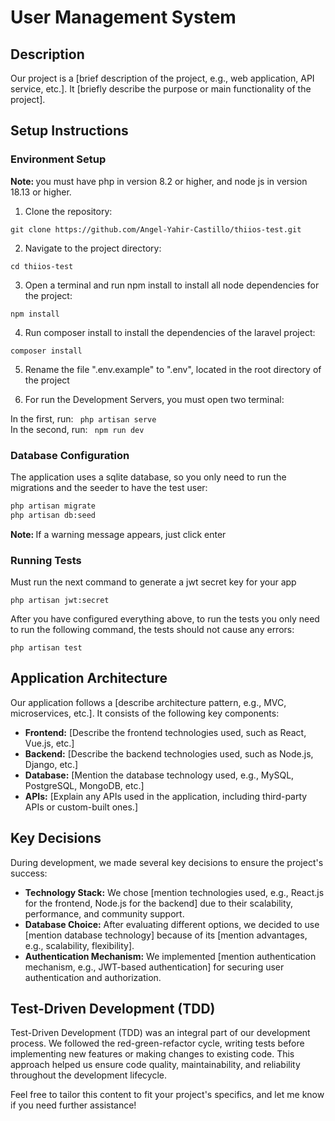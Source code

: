 # User Management System

## Description

Our project is a [brief description of the project, e.g., web application, API service, etc.]. It [briefly describe the purpose or main functionality of the project].

## Setup Instructions

### Environment Setup

<b>Note: </b>you must have php in version 8.2 or higher, and node js in version 18.13 or higher.

1. Clone the repository:

```
git clone https://github.com/Angel-Yahir-Castillo/thiios-test.git
```

2. Navigate to the project directory:

``` 
cd thiios-test 
```

3. Open a terminal and run npm install to install all node dependencies for the project:

```
npm install
```

4. Run composer install to install the dependencies of the laravel project:

``` 
composer install
```

5. Rename the file ".env.example" to ".env", located in the root directory of the project

6. For run the Development Servers, you must open two terminal: 

In the first, run: ```  php artisan serve ```  <br>
In the second, run: ```  npm run dev ``` 

### Database Configuration

The application uses a sqlite database, so you only need to run the migrations and the seeder to have the test user:

```bash
php artisan migrate
php artisan db:seed
```

<b>Note: </b> If a warning message appears, just click enter

### Running Tests

Must run the next command to generate a jwt secret key for your app

```
php artisan jwt:secret
```

After you have configured everything above, to run the tests you only need to run the following command, the tests should not cause any errors:

```
php artisan test
```

## Application Architecture

Our application follows a [describe architecture pattern, e.g., MVC, microservices, etc.]. It consists of the following key components:

- **Frontend:** [Describe the frontend technologies used, such as React, Vue.js, etc.]
- **Backend:** [Describe the backend technologies used, such as Node.js, Django, etc.]
- **Database:** [Mention the database technology used, e.g., MySQL, PostgreSQL, MongoDB, etc.]
- **APIs:** [Explain any APIs used in the application, including third-party APIs or custom-built ones.]

## Key Decisions

During development, we made several key decisions to ensure the project's success:

- **Technology Stack:** We chose [mention technologies used, e.g., React.js for the frontend, Node.js for the backend] due to their scalability, performance, and community support.
- **Database Choice:** After evaluating different options, we decided to use [mention database technology] because of its [mention advantages, e.g., scalability, flexibility].
- **Authentication Mechanism:** We implemented [mention authentication mechanism, e.g., JWT-based authentication] for securing user authentication and authorization.

## Test-Driven Development (TDD)

Test-Driven Development (TDD) was an integral part of our development process. We followed the red-green-refactor cycle, writing tests before implementing new features or making changes to existing code. This approach helped us ensure code quality, maintainability, and reliability throughout the development lifecycle.

Feel free to tailor this content to fit your project's specifics, and let me know if you need further assistance!
